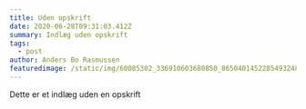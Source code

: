 ```yaml
---
title: Uden opskrift
date: 2020-06-28T09:31:03.412Z
summary: Indlæg uden opskrift
tags:
  - post
author: Anders Bo Rasmussen
featuredimage: /static/img/60085302_336910603680850_8650401452285493248_n.jpg
---
```

Dette er et indlæg uden en opskrift